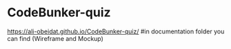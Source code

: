 # CodeBunker-quiz
https://ali-obeidat.github.io/CodeBunker-quiz/
#in documentation folder you can find (Wireframe and Mockup)
